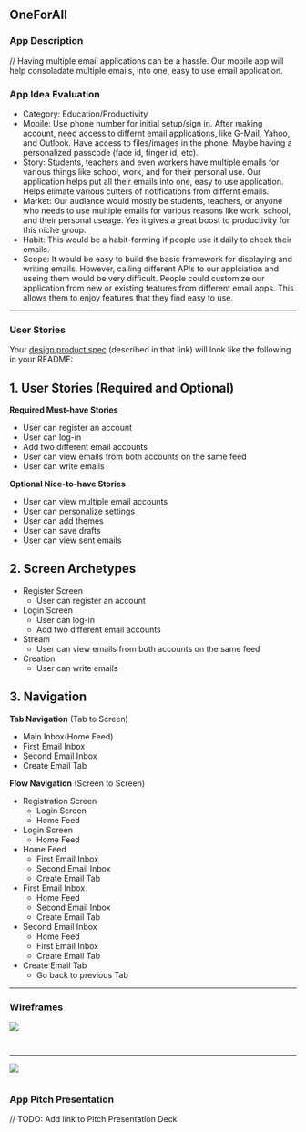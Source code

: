 ## OneForAll

### App Description
// Having multiple email applications can be a hassle. Our mobile app will help consoladate multiple emails, into one, easy to use email application. 

### App Idea Evaluation
- Category: Education/Productivity
- Mobile: Use phone number for initial setup/sign in. After making account, need access to differnt email applications, like G-Mail, Yahoo,   and Outlook. Have access to files/images in the phone. Maybe having a personalized passcode (face id, finger id, etc).  
- Story: Students, teachers and even workers have multiple emails for various things like school, work, and  for their personal use. Our application helps put all their emails into one, easy to use application. Helps elimate various cutters of notifications from differnt emails.   
- Market: Our audiance would mostly be students, teachers, or anyone who needs to use multiple emails for various reasons like work, school, and their personal useage. Yes it gives a great boost to productivity for this niche group.    
- Habit: This would be a habit-forming if people use it daily to check their emails. 
- Scope: It would be easy to build the basic framework for displaying and writing emails. However, calling different APIs to our applciation and useing them would be very difficult. People could customize our application from new or existing features from different email apps. This allows them to enjoy features that they find easy to use.   

---

### User Stories

Your [design product spec](https://hackmd.io/PuKkouVrQai199c4Pr87_A) (described in that link) will look like the following in your README:

## 1. User Stories (Required and Optional)

**Required Must-have Stories**

 * User can register an account
 * User can log-in
 * Add two different email accounts
 * User can view emails from both accounts on the same feed
 * User can write emails

**Optional Nice-to-have Stories**

 * User can view multiple email accounts
 * User can personalize settings
 * User can add themes
 * User can save drafts
 * User can view sent emails

## 2. Screen Archetypes

 * Register Screen
     * User can register an account
 * Login Screen
     * User can log-in
     * Add two different email accounts
* Stream
    * User can view emails from both accounts on the same feed
* Creation
    * User can write emails

## 3. Navigation

**Tab Navigation** (Tab to Screen)

 * Main Inbox(Home Feed)
 * First Email Inbox
 * Second Email Inbox
 * Create Email Tab

**Flow Navigation** (Screen to Screen)

 * Registration Screen
   * Login Screen
   * Home Feed
 * Login Screen
   * Home Feed
 * Home Feed
   * First Email Inbox
   * Second Email Inbox
   * Create Email Tab
 * First Email Inbox
   * Home Feed
   * Second Email Inbox
   * Create Email Tab
 * Second Email Inbox
   * Home Feed
   * First Email Inbox
   * Create Email Tab
 * Create Email Tab
   * Go back to previous Tab
---

### Wireframes
![](https://i.imgur.com/ixJ3ymj.png)
```
```

```
```

---
![](https://i.imgur.com/J6qwUqm.gif)
```

```
### App Pitch Presentation
// TODO: Add link to Pitch Presentation Deck
